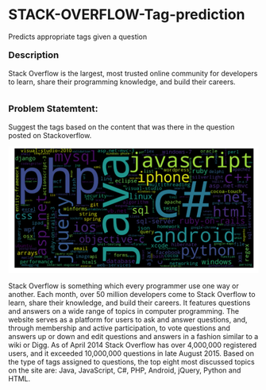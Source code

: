 # STACK-OVERFLOW-Tag-prediction
Predicts appropriate tags given a question

<p style='font-size:18px'><b> Description </b></p>
<p>
Stack Overflow is the largest, most trusted online community for developers to learn, share their programming knowledge, and build their careers.<br />
<br />
  
<p style='font-size:18px'><b> Problem Statemtent: </b></p>
<p>Suggest the tags based on the content that was there in the question posted on Stackoverflow.</p>

![img:WordCloud of tags](https://github.com/vin136/STACK-OVERFLOW-Tag-prediction/blob/master/so.png)

Stack Overflow is something which every programmer use one way or another. Each month, over 50 million developers come to Stack Overflow to learn, share their knowledge, and build their careers. It features questions and answers on a wide range of topics in computer programming. The website serves as a platform for users to ask and answer questions, and, through membership and active participation, to vote questions and answers up or down and edit questions and answers in a fashion similar to a wiki or Digg. As of April 2014 Stack Overflow has over 4,000,000 registered users, and it exceeded 10,000,000 questions in late August 2015. Based on the type of tags assigned to questions, the top eight most discussed topics on the site are: Java, JavaScript, C#, PHP, Android, jQuery, Python and HTML.<br />
<br />
</p>
